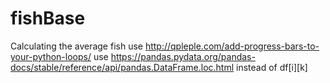 # fishBase
Calculating the average fish
use http://qpleple.com/add-progress-bars-to-your-python-loops/
use https://pandas.pydata.org/pandas-docs/stable/reference/api/pandas.DataFrame.loc.html instead of df[i][k]
